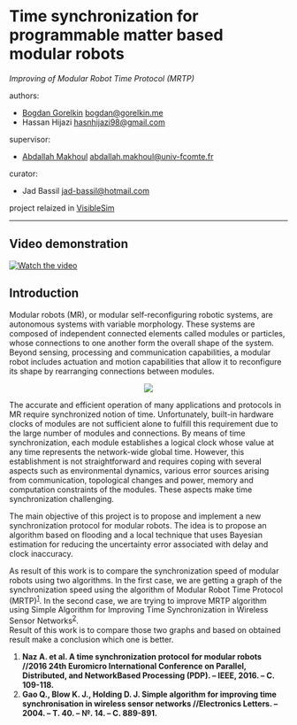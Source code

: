 # Time synchronization for programmable matter based modular robots

*Improving of Modular Robot Time Protocol (MRTP)*

authors:
  * [Bogdan Gorelkin](https://b.gorelkin.me)  <bogdan@gorelkin.me>
  * Hassan Hijazi <hasnhijazi98@gmail.com>

supervisor:
  * [Abdallah Makhoul](https://www.femto-st.fr/en/femto-people/amakhoul) <abdallah.makhoul@univ-fcomte.fr>

curator:
  * Jad Bassil <jad-bassil@hotmail.com>

project relaized in [VisibleSim](https://github.com/VisibleSim/VisibleSim)

---
## Video demonstration 

[![Watch the video](https://b.gorelkin.me/images/MRTP_link_to_youtube.png)](https://youtu.be/x4lbToZrboo)
## Introduction
Modular robots (MR), or modular self-reconfiguring robotic systems, are autonomous systems with variable morphology. These systems are composed of independent connected elements called modules or particles, whose connections to one another form the overall shape of the system. Beyond sensing, processing and communication capabilities, a modular robot includes actuation and motion capabilities that allow it to reconfigure its shape by rearranging connections between modules.

<div align="center">
<img src="https://user-images.githubusercontent.com/74824667/110410618-7236c900-8089-11eb-9e35-712af6e0ef74.png"></br>
</div>

The accurate and efficient operation of many applications and protocols in MR require synchronized notion of time. Unfortunately, built-in hardware clocks of modules are not sufficient alone to fulfill this requirement due to the large number of modules and connections. By means of time synchronization, each module establishes a logical clock whose value at any time represents the network-wide global time. However, this establishment is not straightforward and requires coping with several aspects such as environmental dynamics, various error sources arising from communication, topological changes and power, memory and computation constraints of the modules. These aspects make time synchronization challenging.

The main objective of this project is to propose and implement a new synchronization protocol for modular robots. The idea is to propose an algorithm based on flooding and a local technique that uses Bayesian estimation for reducing the uncertainty error associated with delay and clock inaccuracy.


As result of this work is to compare the synchronization speed of modular robots using two algorithms. In the first case, we are getting a graph of the synchronization speed using the algorithm of Modular Robot Time Protocol (MRTP)<sup id="a1">[1](#f1)</sup>. In the second case, we are trying to improve MRTP algorithm using Simple Algorithm for Improving Time Synchronization in Wireless Sensor Networks<sup id="a2">[2](#f2)</sup>. </br>Result of this work is to compare those two graphs and based on obtained result make a conclusion which one is better.

1.   <b id="f1">Naz A. et al. A time synchronization protocol for modular robots //2016 24th Euromicro International Conference on Parallel, Distributed, and NetworkBased Processing (PDP). – IEEE, 2016. – С. 109-118.</b> 
2.   <b id="f2">Gao Q., Blow K. J., Holding D. J. Simple algorithm for improving time synchronisation in wireless sensor networks //Electronics Letters. – 2004. – Т. 40. – №. 14. – С. 889-891.</b>



